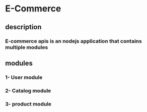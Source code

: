 # E-Commerce 
## description 
### E-commerce apis is an nodejs application that contains multiple modules 
## modules 
### 1- User module
### 2- Catalog module 
### 3- product module
